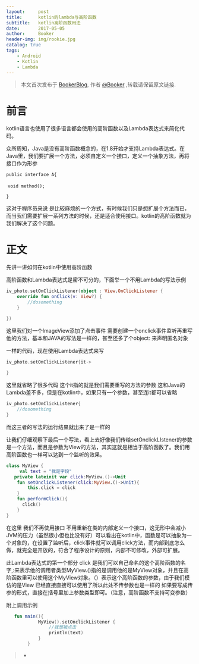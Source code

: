 ```yaml
---
layout:     post
title:      kotlin的lambda与高阶函数
subtitle:   kotlin高阶函数用法
date:       2017-05-05
author:     Booker
header-img: img/rookie.jpg
catalog: true
tags:
    - Android
    - Kotlin
    - Lambda
---
```



> 本文首次发布于 [BookerBlog](http://stephengiant.github.io), 作者 [@Booker](http://github.com/StephenGiant) ,转载请保留原文链接.

# 前言

kotlin语言也使用了很多语言都会使用的高阶函数以及Lambda表达式来简化代码。

众所周知，Java是没有高阶函数概念的，在1.8开始才支持Lambda表达式。在Java里，我们要扩展一个方法，必须自定义一个接口，定义一个抽象方法，再将接口作为形参

`public interface A{`

​			`void method();`

`}`



这对于程序员来说 是比较麻烦的一个方式，有时候我们只是想扩展个方法而已，而当我们需要扩展一系列方法的时候，还是适合使用接口。kotlin的高阶函数就为我们解决了这个问题。

# 正文

先讲一讲如何在kotlin中使用高阶函数

高阶函数和Lambda表达式是密不可分的，下面举一个不用Lambda的写法示例

```kotlin
iv_photo.setOnClickListener(object : View.OnClickListener {
    override fun onClick(v: View?) {
        //dosomething
    }

})
```

这里我们对一个ImageView添加了点击事件 需要创建一个onclick事件监听再重写他的方法，基本和JAVA的写法是一样的，甚至还多了个object: 来声明匿名对象

一样的代码，现在使用Lambda表达式来写

```kotlin
iv_photo.setOnClickListener{it->
    
}
```

这里就省略了很多代码 这个it指的就是我们需要重写的方法的参数 这和Java的Lambda差不多，但是在kotlin中，如果只有一个参数，甚至连it都可以省略

```kotlin
iv_photo.setOnClickListener{
    //dosomething
}
```

而这三者的写法的运行结果就出来了是一样的

让我们仔细观察下最后一个写法，看上去好像我们传给setOnclickLIstener的参数是一个方法，而且是参数为View的方法，其实这就是相当于高阶函数了。我们用高阶函数也一样可以达到一个监听的效果。

```kotlin
class MyView {
     val text = "我是字段"
   private lateinit var click:MyView.()->Unit
    fun setOnclickListener(click:MyView.()->Unit){
        this.click = click
    }
    fun performClick(){
      click()
    }
}
```

在这里 我们不再使用接口 不用重新在类的内部定义一个接口，这无形中会减小JVM的压力（虽然很小但也比没有好）可以看出在kotlin中，函数是可以抽象为一个对象的，在设置了监听后，click事件就可以调用click方法，而内部到底怎么做，就完全是开放的，符合了程序设计的原则，内部不可修改，外部可扩展。

此Lambda表达式的第一个部分 click 是我们可以自己命名的这个高阶函数的名字,:来表示他的调用者类型MyView.()指的是调用他的是MyView对象，并且在高阶函数里可以使用这个MyView对象。（）表示这个高阶函数的参数，由于我们模仿的是View 已经直接直接可以使用了所以此处不传参数也是一样的 如果要写成传参的形式，直接在括号里加上参数类型即可。（注意，高阶函数不支持可变参数）

附上调用示例

```kotlin
   fun main(){
            MyView().setOnclickListener {
                //我想被点击
                println(text)
            }
        }
```

> - 

